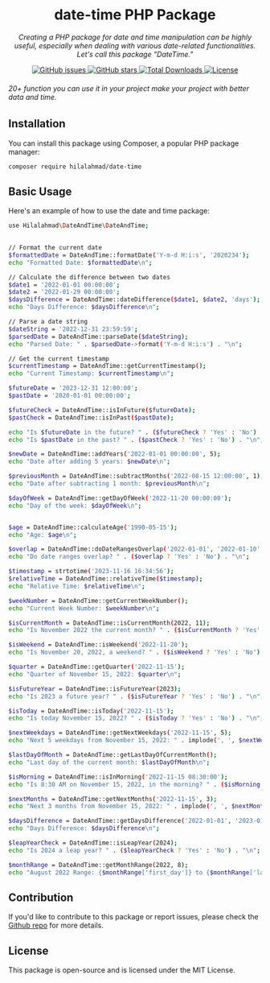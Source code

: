 <h1 align="center">date-time PHP Package</h1>

<p align="center">
   <em>Creating a PHP package for date and time manipulation can be highly useful, especially when dealing with various date-related functionalities. Let's call this package "DateTime."</em>
</p>

<p align="center">
  <a href="https://github.com/hilalahmad0101/php-date-time/issues">
    <img src="https://img.shields.io/github/issues/hilalahmad0101/php-date-time" alt="GitHub issues">
  </a>
  <a href="https://github.com/hilalahmad0101/php-date-time/stargazers">
    <img src="https://img.shields.io/github/stars/hilalahmad0101/php-date-time" alt="GitHub stars">
  </a>
  <a href="https://packagist.org/packages/hilalahmad0101/php-date-time">
    <img src="https://img.shields.io/packagist/dt/hilalahmad0101/php-date-time" alt="Total Downloads">
  </a>
  <a href="https://github.com/hilalahmad0101/php-date-time/blob/main/LICENSE">
    <img src="https://img.shields.io/github/license/hilalahmad0101/php-date-time" alt="License">
  </a>
</p>
 
 ###### 20+ function you can use it in your project make your project with better data and time.

## Installation

You can install this package using Composer, a popular PHP package manager:

```bash
composer require hilalahmad/date-time
```
 
## Basic Usage

Here's an example of how to use the date and time package:

```bash
use Hilalahmad\DateAndTime\DateAndTime;
  

// Format the current date
$formattedDate = DateAndTime::formatDate('Y-m-d H:i:s', '2020234');
echo "Formatted Date: $formattedDate\n";

// Calculate the difference between two dates
$date1 = '2022-01-01 00:00:00';
$date2 = '2022-01-29 00:00:00';
$daysDifference = DateAndTime::dateDifference($date1, $date2, 'days');
echo "Days Difference: $daysDifference\n";

// Parse a date string
$dateString = '2022-12-31 23:59:59';
$parsedDate = DateAndTime::parseDate($dateString);
echo "Parsed Date: " . $parsedDate->format('Y-m-d H:i:s') . "\n";

// Get the current timestamp
$currentTimestamp = DateAndTime::getCurrentTimestamp();
echo "Current Timestamp: $currentTimestamp\n";

$futureDate = '2023-12-31 12:00:00';
$pastDate = '2020-01-01 00:00:00';

$futureCheck = DateAndTime::isInFuture($futureDate);
$pastCheck = DateAndTime::isInPast($pastDate);

echo "Is $futureDate in the future? " . ($futureCheck ? 'Yes' : 'No') . "\n";
echo "Is $pastDate in the past? " . ($pastCheck ? 'Yes' : 'No') . "\n";

$newDate = DateAndTime::addYears('2022-01-01 00:00:00', 5);
echo "Date after adding 5 years: $newDate\n";

$previousMonth = DateAndTime::subtractMonths('2022-08-15 12:00:00', 1);
echo "Date after subtracting 1 month: $previousMonth\n";

$dayOfWeek = DateAndTime::getDayOfWeek('2022-11-20 00:00:00');
echo "Day of the week: $dayOfWeek\n";


$age = DateAndTime::calculateAge('1990-05-15');
echo "Age: $age\n";

$overlap = DateAndTime::doDateRangesOverlap('2022-01-01', '2022-01-10', '2022-01-05', '2022-01-15');
echo "Do date ranges overlap? " . ($overlap ? 'Yes' : 'No') . "\n";

$timestamp = strtotime('2023-11-16 16:34:56');
$relativeTime = DateAndTime::relativeTime($timestamp);
echo "Relative Time: $relativeTime\n";

$weekNumber = DateAndTime::getCurrentWeekNumber();
echo "Current Week Number: $weekNumber\n";

$isCurrentMonth = DateAndTime::isCurrentMonth(2022, 11);
echo "Is November 2022 the current month? " . ($isCurrentMonth ? 'Yes' : 'No') . "\n";

$isWeekend = DateAndTime::isWeekend('2022-11-20');
echo "Is November 20, 2022, a weekend? " . ($isWeekend ? 'Yes' : 'No') . "\n";

$quarter = DateAndTime::getQuarter('2022-11-15');
echo "Quarter of November 15, 2022: $quarter\n";

$isFutureYear = DateAndTime::isFutureYear(2023);
echo "Is 2023 a future year? " . ($isFutureYear ? 'Yes' : 'No') . "\n";

$isToday = DateAndTime::isToday('2022-11-15');
echo "Is today November 15, 2022? " . ($isToday ? 'Yes' : 'No') . "\n";

$nextWeekdays = DateAndTime::getNextWeekdays('2022-11-15', 5);
echo "Next 5 weekdays from November 15, 2022: " . implode(', ', $nextWeekdays) . "\n";

$lastDayOfMonth = DateAndTime::getLastDayOfCurrentMonth();
echo "Last day of the current month: $lastDayOfMonth\n";

$isMorning = DateAndTime::isInMorning('2022-11-15 08:30:00');
echo "Is 8:30 AM on November 15, 2022, in the morning? " . ($isMorning ? 'Yes' : 'No') . "\n";

$nextMonths = DateAndTime::getNextMonths('2022-11-15', 3);
echo "Next 3 months from November 15, 2022: " . implode(', ', $nextMonths) . "\n";

$daysDifference = DateAndTime::getDaysDifference('2022-01-01', '2023-01-01');
echo "Days Difference: $daysDifference\n";

$leapYearCheck = DateAndTime::isLeapYear(2024);
echo "Is 2024 a leap year? " . ($leapYearCheck ? 'Yes' : 'No') . "\n";

$monthRange = DateAndTime::getMonthRange(2022, 8);
echo "August 2022 Range: {$monthRange['first_day']} to {$monthRange['last_day']}\n";
``` 
## Contribution

If you'd like to contribute to this package or report issues, please check the  <a href="https://github.com/fullstack124/php-date-time/issues"> Github repo</a> for more details.
 
## License
This package is open-source and is licensed under the MIT License. 
 
